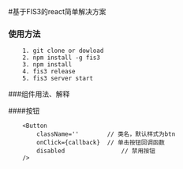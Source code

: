 #基于FIS3的react简单解决方案


### 使用方法

```
	1. git clone or dowload
	2. npm install -g fis3
	3. npm install
	4. fis3 release
	5. fis3 server start
```
###组件用法、解释

####按钮

```
	<Button
		className=''        // 类名，默认样式为btn
		onClick={callback}  // 单击按钮回调函数
		disabled				// 禁用按钮
	/>
	
```
####
